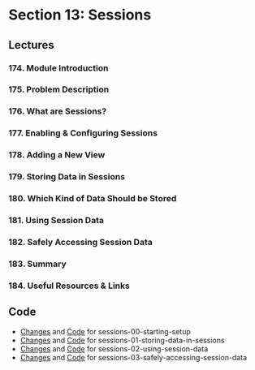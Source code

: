 # Section 13: Sessions

## Lectures

### 174. Module Introduction

### 175. Problem Description

### 176. What are Sessions?

### 177. Enabling & Configuring Sessions

### 178. Adding a New View

### 179. Storing Data in Sessions

### 180. Which Kind of Data Should be Stored

### 181. Using Session Data

### 182. Safely Accessing Session Data

### 183. Summary

### 184. Useful Resources & Links

## Code

- [Changes](https://github.com/adibaba/django-practical-guide-course-code/compare/91ceeb1..3987250) and
  [Code](https://github.com/adibaba/django-practical-guide-course-code/tree/sessions-00-starting-setup)
  for sessions-00-starting-setup
- [Changes](https://github.com/adibaba/django-practical-guide-course-code/compare/3987250..30405e5) and
  [Code](https://github.com/adibaba/django-practical-guide-course-code/tree/sessions-01-storing-data-in-sessions)
  for sessions-01-storing-data-in-sessions
- [Changes](https://github.com/adibaba/django-practical-guide-course-code/compare/30405e5..a99ea9c) and
  [Code](https://github.com/adibaba/django-practical-guide-course-code/tree/sessions-02-using-session-data)
  for sessions-02-using-session-data
- [Changes](https://github.com/adibaba/django-practical-guide-course-code/compare/a99ea9c..6bf5276) and
  [Code](https://github.com/adibaba/django-practical-guide-course-code/tree/sessions-03-safely-accessing-session-data)
  for sessions-03-safely-accessing-session-data